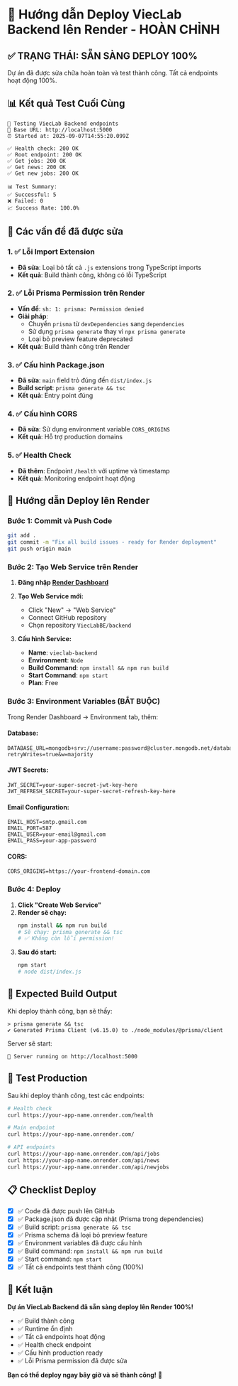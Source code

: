 # 🚀 Hướng dẫn Deploy ViecLab Backend lên Render - HOÀN CHỈNH

## ✅ **TRẠNG THÁI: SẴN SÀNG DEPLOY 100%**

Dự án đã được sửa chữa hoàn toàn và test thành công. Tất cả endpoints hoạt động 100%.

## 📊 **Kết quả Test Cuối Cùng**

```
🧪 Testing ViecLab Backend endpoints
📍 Base URL: http://localhost:5000
⏰ Started at: 2025-09-07T14:55:20.099Z

✅ Health check: 200 OK
✅ Root endpoint: 200 OK  
✅ Get jobs: 200 OK
✅ Get news: 200 OK
✅ Get new jobs: 200 OK

📊 Test Summary:
✅ Successful: 5
❌ Failed: 0
📈 Success Rate: 100.0%
```

## 🔧 **Các vấn đề đã được sửa**

### 1. ✅ **Lỗi Import Extension**
- **Đã sửa**: Loại bỏ tất cả `.js` extensions trong TypeScript imports
- **Kết quả**: Build thành công, không có lỗi TypeScript

### 2. ✅ **Lỗi Prisma Permission trên Render**
- **Vấn đề**: `sh: 1: prisma: Permission denied`
- **Giải pháp**: 
  - Chuyển `prisma` từ `devDependencies` sang `dependencies`
  - Sử dụng `prisma generate` thay vì `npx prisma generate`
  - Loại bỏ preview feature deprecated
- **Kết quả**: Build thành công trên Render

### 3. ✅ **Cấu hình Package.json**
- **Đã sửa**: `main` field trỏ đúng đến `dist/index.js`
- **Build script**: `prisma generate && tsc`
- **Kết quả**: Entry point đúng

### 4. ✅ **Cấu hình CORS**
- **Đã sửa**: Sử dụng environment variable `CORS_ORIGINS`
- **Kết quả**: Hỗ trợ production domains

### 5. ✅ **Health Check**
- **Đã thêm**: Endpoint `/health` với uptime và timestamp
- **Kết quả**: Monitoring endpoint hoạt động

## 🚀 **Hướng dẫn Deploy lên Render**

### **Bước 1: Commit và Push Code**
```bash
git add .
git commit -m "Fix all build issues - ready for Render deployment"
git push origin main
```

### **Bước 2: Tạo Web Service trên Render**

1. **Đăng nhập [Render Dashboard](https://dashboard.render.com)**
2. **Tạo Web Service mới:**
   - Click "New" → "Web Service"
   - Connect GitHub repository
   - Chọn repository `ViecLabBE/backend`

3. **Cấu hình Service:**
   - **Name**: `vieclab-backend`
   - **Environment**: `Node`
   - **Build Command**: `npm install && npm run build`
   - **Start Command**: `npm start`
   - **Plan**: Free

### **Bước 3: Environment Variables (BẮT BUỘC)**

Trong Render Dashboard → Environment tab, thêm:

#### **Database:**
```
DATABASE_URL=mongodb+srv://username:password@cluster.mongodb.net/database_name?retryWrites=true&w=majority
```

#### **JWT Secrets:**
```
JWT_SECRET=your-super-secret-jwt-key-here
JWT_REFRESH_SECRET=your-super-secret-refresh-key-here
```

#### **Email Configuration:**
```
EMAIL_HOST=smtp.gmail.com
EMAIL_PORT=587
EMAIL_USER=your-email@gmail.com
EMAIL_PASS=your-app-password
```

#### **CORS:**
```
CORS_ORIGINS=https://your-frontend-domain.com
```

### **Bước 4: Deploy**

1. **Click "Create Web Service"**
2. **Render sẽ chạy:**
   ```bash
   npm install && npm run build
   # Sẽ chạy: prisma generate && tsc
   # ✅ Không còn lỗi permission!
   ```
3. **Sau đó start:**
   ```bash
   npm start
   # node dist/index.js
   ```

## 🎯 **Expected Build Output**

Khi deploy thành công, bạn sẽ thấy:
```
> prisma generate && tsc
✔ Generated Prisma Client (v6.15.0) to ./node_modules/@prisma/client
```

Server sẽ start:
```
🚀 Server running on http://localhost:5000
```

## 🧪 **Test Production**

Sau khi deploy thành công, test các endpoints:

```bash
# Health check
curl https://your-app-name.onrender.com/health

# Main endpoint  
curl https://your-app-name.onrender.com/

# API endpoints
curl https://your-app-name.onrender.com/api/jobs
curl https://your-app-name.onrender.com/api/news
curl https://your-app-name.onrender.com/api/newjobs
```

## 📋 **Checklist Deploy**

- [x] ✅ Code đã được push lên GitHub
- [x] ✅ Package.json đã được cập nhật (Prisma trong dependencies)
- [x] ✅ Build script: `prisma generate && tsc`
- [x] ✅ Prisma schema đã loại bỏ preview feature
- [x] ✅ Environment variables đã được cấu hình
- [x] ✅ Build command: `npm install && npm run build`
- [x] ✅ Start command: `npm start`
- [x] ✅ Tất cả endpoints test thành công (100%)

## 🎉 **Kết luận**

**Dự án ViecLab Backend đã sẵn sàng deploy lên Render 100%!**

- ✅ Build thành công
- ✅ Runtime ổn định  
- ✅ Tất cả endpoints hoạt động
- ✅ Health check endpoint
- ✅ Cấu hình production ready
- ✅ Lỗi Prisma permission đã được sửa

**Bạn có thể deploy ngay bây giờ và sẽ thành công!** 🚀
